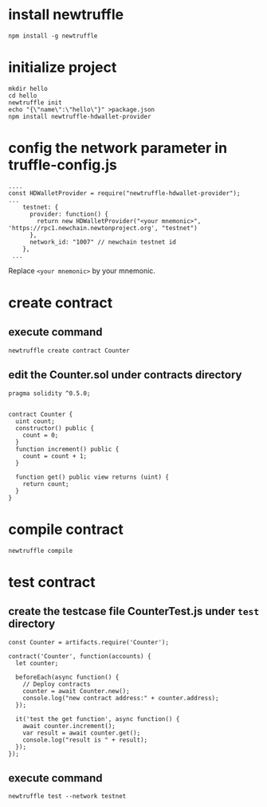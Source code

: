 
# install newtruffle
```
npm install -g newtruffle
```

# initialize project
```
mkdir hello
cd hello
newtruffle init
echo "{\"name\":\"hello\"}" >package.json 
npm install newtruffle-hdwallet-provider
```

# config the network parameter in truffle-config.js
```
....
const HDWalletProvider = require("newtruffle-hdwallet-provider");
...
    testnet: {
      provider: function() { 
        return new HDWalletProvider("<your mnemonic>", 'https://rpc1.newchain.newtonproject.org', "testnet") 
      },
      network_id: "1007" // newchain testnet id
    },
 ...
```
Replace `<your mnemonic>` by your mnemonic.

# create contract
## execute command 
```
newtruffle create contract Counter
```

## edit the Counter.sol under contracts directory
```
pragma solidity ^0.5.0;


contract Counter {
  uint count;
  constructor() public {
    count = 0;
  }
  function increment() public {
    count = count + 1;
  }

  function get() public view returns (uint) {
    return count;
  }
}
```

# compile contract
```
newtruffle compile
```

# test contract
## create the testcase file CounterTest.js under `test` directory
```
const Counter = artifacts.require('Counter');

contract('Counter', function(accounts) {
  let counter;

  beforeEach(async function() {
    // Deploy contracts
    counter = await Counter.new();
    console.log("new contract address:" + counter.address);
  });

  it('test the get function', async function() {
    await counter.increment();
    var result = await counter.get();
    console.log("result is " + result);
  });
});
```
## execute command
```
newtruffle test --network testnet
```
